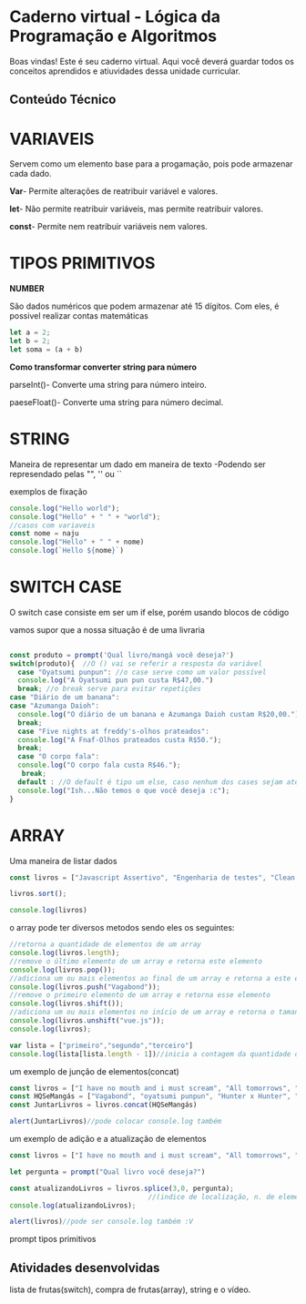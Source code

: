 # Caderno virtual - Lógica da Programação e Algoritmos
Boas vindas! Este é seu caderno virtual. Aqui você deverá guardar todos os conceitos aprendidos e atiuvidades dessa unidade curricular. 


## Conteúdo Técnico
# VARIAVEIS

Servem como um elemento base para a progamação, pois pode armazenar cada dado.

**Var**- Permite alterações de reatribuir variável e valores.

**let**- Não permite reatribuir variáveis, mas permite reatribuir valores.

**const**- Permite nem reatribuir variáveis nem valores.

# TIPOS PRIMITIVOS
**NUMBER**

São dados numéricos que podem armazenar até 15 dígitos. Com eles, é possivel realizar contas matemáticas

```js
let a = 2;
let b = 2;
let soma = (a + b)
```
**Como transformar converter string para número**

parseInt()- Converte uma string para número inteiro.

paeseFloat()- Converte uma string para número decimal. 


# STRING
Maneira de representar um dado em maneira de texto
-Podendo ser represendado pelas "", '' ou ``

exemplos de fixação
```js
console.log("Hello world");
console.log("Hello" + " " + "world"); 
//casos com variaveis
const nome = naju
console.log("Hello" + " " + nome)
console.log(`Hello ${nome}`)
```
# SWITCH CASE
O switch case consiste em ser um if else, porém usando blocos de código

vamos supor que a nossa situação é de uma livraria

```js
 
const produto = prompt('Qual livro/mangá você deseja?')
switch(produto){  //O () vai se referir a resposta da variável
  case "Oyatsumi punpun": //o case serve como um valor possível
  console.log("A Oyatsumi pun pun custa R$47,00.")
  break; //o break serve para evitar repetições
case "Diário de um banana":
case "Azumanga Daioh":
  console.log("O diário de um banana e Azumanga Daioh custam R$20,00.")
  break;
  case "Five nights at freddy's-olhos prateados":
  console.log("A Fnaf-Olhos prateados custa R$50.");
  break;
  case "O corpo fala":
  console.log("O corpo fala custa R$46.");
   break;
  default : //O default é tipo um else, caso nenhum dos cases sejam atendidos ele realiza a tal funÇão abaixo
  console.log("Ish...Não temos o que você deseja :c");
}
```
# ARRAY
Uma maneira de listar dados
```js
const livros = ["Javascript Assertivo", "Engenharia de testes", "Clean code", "Scrum", "Guia HTMLS e CSS3","MongoD8"]

livros.sort();

console.log(livros)
```
o array pode ter diversos metodos sendo eles os seguintes:
```js
//retorna a quantidade de elementos de um array
console.log(livros.length); 
//remove o último elemento de um array e retorna este elemento
console.log(livros.pop());
//adiciona um ou mais elementos ao final de um array e retorna a este elemento
console.log(livros.push("Vagabond"));
//remove o primeiro elemento de um array e retorna esse elemento
console.log(livros.shift());
//adiciona um ou mais elementos no início de um array e retorna o tamanho deste array
console.log(livros.unshift("vue.js"));
console.log(livros);

var lista = ["primeiro","segundo","terceiro"]
console.log(lista[lista.length - 1])//inicia a contagem da quantidade de elementos(nesse caso são 3)
```
um exemplo de junção de elementos(concat)
```js
const livros = ["I have no mouth and i must scream", "All tomorrows", "Olhos de prata", "Fetch", "O corpo fala"]
const HQSeMangás = ["Vagabond", "oyatsumi punpun", "Hunter x Hunter", "Jujutsu kaisen", "Evangelion", "Nana"]
const JuntarLivros = livros.concat(HQSeMangás)

alert(JuntarLivros)//pode colocar console.log também
```
um exemplo de adição e a atualização de elementos
```js
const livros = ["I have no mouth and i must scream", "All tomorrows", "Olhos de prata", "Fetch", "O corpo fala"]

let pergunta = prompt("Qual livro você deseja?")

const atualizandoLivros = livros.splice(3,0, pergunta);
                                  //(indice de localização, n. de elementos a deletar, adicionar)
console.log(atualizandoLivros);

alert(livros)//pode ser console.log também :V
```


prompt
tipos primitivos
## Atividades desenvolvidas
lista de frutas(switch), compra de frutas(array), string e o vídeo.


